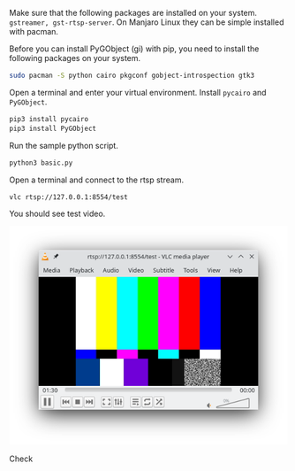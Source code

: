 
Make sure that the following packages are installed on your system. `gstreamer, gst-rtsp-server`.
On Manjaro Linux they can be simple installed with pacman.

Before you can install PyGObject (gi) with pip, you need to install the following packages on your system.
```bash
sudo pacman -S python cairo pkgconf gobject-introspection gtk3
```

Open a terminal and enter your virtual environment. Install `pycairo` and `PyGObject`.

```bash
pip3 install pycairo
pip3 install PyGObject
```

Run the sample python script.
```bash
python3 basic.py
```

Open a terminal and connect to the rtsp stream.
```bash
vlc rtsp://127.0.0.1:8554/test
```

You should see test video.

![](Screenshot_vlc.png)

Check

